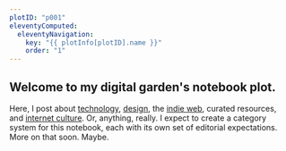 ```yaml
---
plotID: "p001"
eleventyComputed:
  eleventyNavigation:
    key: "{{ plotInfo[plotID].name }}"
    order: "1"
---
```


## Welcome to my digital garden's notebook plot. 

Here, I post about [technology](/tags/technology/), [design](/tags/design/), the [indie web](/tags/indie-web/), curated resources, and [internet culture](/tags/internet-culture/). Or, anything, really. I expect to create a category system for this notebook, each with its own set of editorial expectations. More on that soon. Maybe.